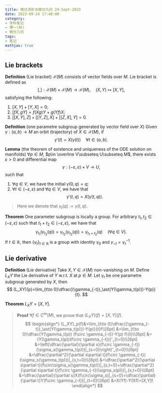 ```yaml
---
title: 微分流形与微分几何 24-Sept-2023
date: 2023-09-24 17:40:00
category: 
- 学科笔记
- 博一(秋)
- 微分几何
tags: 
- 笔记
mathjax: true
---
```


## Lie brackets

**Definition** (Lie bracket) $\mathscr X(M)$ consists of vector fields over $M$. Lie bracket is defined as
$$
[,]:\mathscr X(M)\times \mathscr X(M)\to \mathscr X(M),\quad (X,Y)\mapsto [X,Y],
$$
satisfying the following:
1. $[X,Y]+[Y,X]=0$;
2. $[fX,gY]=f(Xg)Y+g(Yf)X$;
3. $[[X,Y],Z]+[[Y,Z],X]+[[Z,X],Y]=0$.

**Definition** (one parametre subgroup generated by vector field over $X$) Given $\gamma:(a,b)\to M$ an orbit (trajectory) of $X\in\mathscr X(M)$, if 
$$
\gamma'(t)=X(\gamma(t))\quad \forall t\in (a,b).
$$

**Lemma** (the theorem of existence and uniqueness of the ODE solution on manifolds) $\forall p\in M$, $p\in \overline V\subseteq U\subseteq M$, there exists $\varepsilon > 0$ and differential map 
$$
\gamma:(-\varepsilon, \varepsilon)\times V\to U,
$$
such that
1. $\forall  q\in V$, we have the initial $\gamma(0,q)=q$;
2. $\forall t\in (-\varepsilon,\varepsilon)$ and $\forall q\in V$, we have that 
$$
\gamma'(t,q)=X(\gamma(t,q)). 
$$
> Here we denote that $\gamma_t(q):=\gamma(t,q)$. 

**Theorem** One parameter subgroup is locally a group. For arbitrary $t_1,t_2\in (-\varepsilon,\varepsilon)$ such that $t_1+t_2\in (-\varepsilon,\varepsilon)$, we have that 
$$
\gamma_{t_1}(\gamma_{t_2}(q))=\gamma_{t_2}(\gamma_{t_2}(q))=\gamma_{t_1+t_2}(q)\quad (\forall q\in V). 
$$
If $t\in \mathbb R$, then $\{\gamma_t\}_{t\in \mathbb R}$ is a group with identity $\gamma_0$ and $\gamma_{-t}=\gamma_t^{-1}$. 

## Lie derivative

**Definition** (Lie derivative) Take $X,Y\in \mathscr X(M)$ non-vanishing on $M$. Define $L_XY$ the Lie derivative of $Y$ w.r.t. $X$ at $p\in M$. Let $\gamma_t$ be one parametre subgroup generated by $X$, then
$$
(L_XY)(p)=\lim_{t\to 0}\dfrac{(\gamma_{-t})_\ast(Y(\gamma_t(p)))-Y(p)}{t}. 
$$

**Theorem** $L_XY=[X,Y]$. 
> **Proof** $\forall f\in C^\infty(M)$, we prove that $(L_XY)(f)=[X,Y](f)$.
> $$
> \begin{align*}
> (L_XY)_p(f)&=\lim_{t\to 0}\dfrac{(\gamma_{-t})_\ast(Y(\gamma_t(p)))-Y(p)}{t}f\\[6pt]
> &=\lim_{t\to 0}\dfrac{Y(\gamma_t(p)) (f\circ \gamma_{-t})-Y(p) f}{t}\\[6pt]
> &=(Y(\gamma_t(p))(f\circ \gamma_{-t}))'_{t=0}\\[6pt]
> &=\left(\dfrac{\partial}{\partial s}(f\circ \gamma_{-t})(\sigma_s(\gamma_t(p)))|_{s=0}\right)'_{t=0}\\[6pt]
> &=\dfrac{\partial^2}{\partial s\partial t}(f\circ \gamma_{-t})(\sigma_s(\gamma_t(p)))|_{s,t=0}\\[6pt]
> &=\dfrac{\partial^2}{\partial s\partial t}(f\circ\sigma_s(\gamma_t(p)))|_{s,t=0}+\dfrac{\partial^2}{\partial s\partial t}(f\circ \gamma_{-t}(\sigma_s(p)))|_{s,t=0}\\[6pt]
> &=\dfrac{\partial}{\partial s}X(f\circ\sigma_s)|_{s=0}+\dfrac{\partial}{\partial t}Y(f\circ \gamma_{-t})|_{t=0}\\[6pt]
> &=X(Yf)-Y(Xf)=[X,Y]f. 
> \end{align*}
> $$